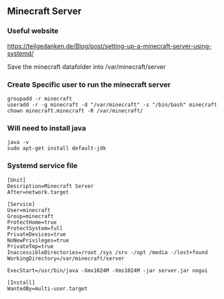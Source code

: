 ## Minecraft Server

### Useful website
https://teilgedanken.de/Blog/post/setting-up-a-minecraft-server-using-systemd/

Save the minecraft datafolder into /var/minecraft/server

### Create Specific user to run the minecraft server
```
groupadd -r minecraft
useradd -r -g minecraft -d "/var/minecraft" -s "/bin/bash" minecraft
chown minecraft.minecraft -R /var/minecraft/
```

### Will need to install java
```
java -v
sudo apt-get install default-jdk
```

### Systemd service file
```
[Unit]
Description=Minecraft Server
After=network.target

[Service]
User=minecraft
Group=minecraft
ProtectHome=true
ProtectSystem=full
PrivateDevices=true
NoNewPrivileges=true
PrivateTmp=true
InaccessibleDirectories=/root /sys /srv -/opt /media -/lost+found
WorkingDirectory=/var/minecraft/server

ExecStart=/usr/bin/java -Xmx1024M -Xms1024M -jar server.jar nogui

[Install]
WantedBy=multi-user.target
```
